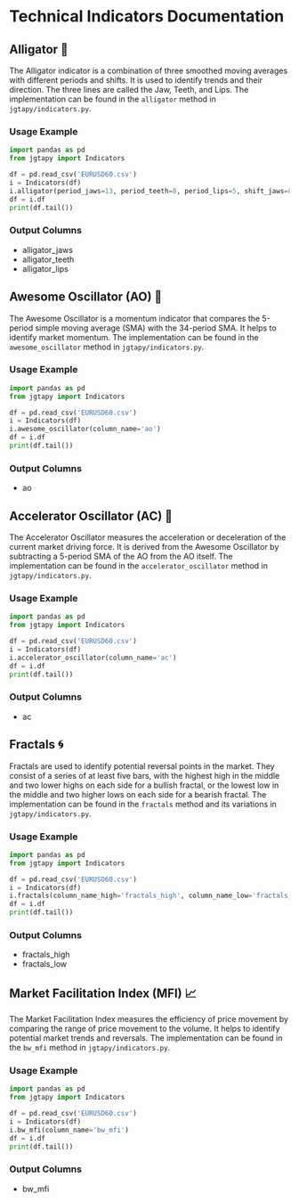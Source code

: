 # Technical Indicators Documentation

## Alligator 🐊

The Alligator indicator is a combination of three smoothed moving averages with different periods and shifts. It is used to identify trends and their direction. The three lines are called the Jaw, Teeth, and Lips. The implementation can be found in the `alligator` method in `jgtapy/indicators.py`.

### Usage Example
```python
import pandas as pd
from jgtapy import Indicators

df = pd.read_csv('EURUSD60.csv')
i = Indicators(df)
i.alligator(period_jaws=13, period_teeth=8, period_lips=5, shift_jaws=8, shift_teeth=5, shift_lips=3, column_name_jaws='alligator_jaws', column_name_teeth='alligator_teeth', column_name_lips='alligator_lips')
df = i.df
print(df.tail())
```

### Output Columns
- alligator_jaws
- alligator_teeth
- alligator_lips

## Awesome Oscillator (AO) 🌟

The Awesome Oscillator is a momentum indicator that compares the 5-period simple moving average (SMA) with the 34-period SMA. It helps to identify market momentum. The implementation can be found in the `awesome_oscillator` method in `jgtapy/indicators.py`.

### Usage Example
```python
import pandas as pd
from jgtapy import Indicators

df = pd.read_csv('EURUSD60.csv')
i = Indicators(df)
i.awesome_oscillator(column_name='ao')
df = i.df
print(df.tail())
```

### Output Columns
- ao

## Accelerator Oscillator (AC) 🚀

The Accelerator Oscillator measures the acceleration or deceleration of the current market driving force. It is derived from the Awesome Oscillator by subtracting a 5-period SMA of the AO from the AO itself. The implementation can be found in the `accelerator_oscillator` method in `jgtapy/indicators.py`.

### Usage Example
```python
import pandas as pd
from jgtapy import Indicators

df = pd.read_csv('EURUSD60.csv')
i = Indicators(df)
i.accelerator_oscillator(column_name='ac')
df = i.df
print(df.tail())
```

### Output Columns
- ac

## Fractals 🌀

Fractals are used to identify potential reversal points in the market. They consist of a series of at least five bars, with the highest high in the middle and two lower highs on each side for a bullish fractal, or the lowest low in the middle and two higher lows on each side for a bearish fractal. The implementation can be found in the `fractals` method and its variations in `jgtapy/indicators.py`.

### Usage Example
```python
import pandas as pd
from jgtapy import Indicators

df = pd.read_csv('EURUSD60.csv')
i = Indicators(df)
i.fractals(column_name_high='fractals_high', column_name_low='fractals_low')
df = i.df
print(df.tail())
```

### Output Columns
- fractals_high
- fractals_low

## Market Facilitation Index (MFI) 📈

The Market Facilitation Index measures the efficiency of price movement by comparing the range of price movement to the volume. It helps to identify potential market trends and reversals. The implementation can be found in the `bw_mfi` method in `jgtapy/indicators.py`.

### Usage Example
```python
import pandas as pd
from jgtapy import Indicators

df = pd.read_csv('EURUSD60.csv')
i = Indicators(df)
i.bw_mfi(column_name='bw_mfi')
df = i.df
print(df.tail())
```

### Output Columns
- bw_mfi
